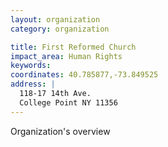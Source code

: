 ```yaml
---
layout: organization
category: organization

title: First Reformed Church
impact_area: Human Rights
keywords: 
coordinates: 40.785877,-73.849525
address: |
  118-17 14th Ave.
  College Point NY 11356
---
```

Organization's overview
